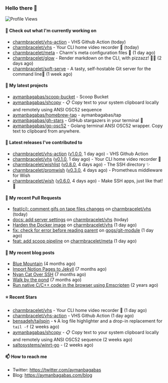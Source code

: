 ### Hello there 👋

![Profile Views](https://komarev.com/ghpvc/?username=aymanbagabas&label=PROFILE+VIEWS)

#### 👷 Check out what I'm currently working on

- [charmbracelet/vhs-action](https://github.com/charmbracelet/vhs-action) - VHS Github Action (today)
- [charmbracelet/vhs](https://github.com/charmbracelet/vhs) - Your CLI home video recorder 📼 (today)
- [charmbracelet/meta](https://github.com/charmbracelet/meta) - Charm&#39;s meta configuration files 🫥 (1 day ago)
- [charmbracelet/glow](https://github.com/charmbracelet/glow) - Render markdown on the CLI, with pizzazz! 💅🏻 (2 days ago)
- [charmbracelet/soft-serve](https://github.com/charmbracelet/soft-serve) - A tasty, self-hostable Git server for the command line🍦 (1 week ago)

#### 🌱 My latest projects

- [aymanbagabas/scoop-bucket](https://github.com/aymanbagabas/scoop-bucket) - Scoop Bucket
- [aymanbagabas/shcopy](https://github.com/aymanbagabas/shcopy) - 📋 Copy text to your system clipboard locally and remotely using ANSI OSC52 sequence
- [aymanbagabas/homebrew-tap](https://github.com/aymanbagabas/homebrew-tap) - aymanbagabas/tap
- [aymanbagabas/gh-stars](https://github.com/aymanbagabas/gh-stars) - GitHub stargazers in your terminal 🌟
- [aymanbagabas/go-osc52](https://github.com/aymanbagabas/go-osc52) - Golang terminal ANSI OSC52 wrapper. Copy text to clipboard from anywhere.

#### 🔭 Latest releases I've contributed to

- [charmbracelet/vhs-action](https://github.com/charmbracelet/vhs-action) ([v1.0.0](https://github.com/charmbracelet/vhs-action/releases/tag/v1.0.0), 1 day ago) - VHS Github Action
- [charmbracelet/vhs](https://github.com/charmbracelet/vhs) ([v0.1.0](https://github.com/charmbracelet/vhs/releases/tag/v0.1.0), 1 day ago) - Your CLI home video recorder 📼
- [charmbracelet/wishlist](https://github.com/charmbracelet/wishlist) ([v0.8.0](https://github.com/charmbracelet/wishlist/releases/tag/v0.8.0), 4 days ago) - The SSH directory ✨
- [charmbracelet/promwish](https://github.com/charmbracelet/promwish) ([v0.3.0](https://github.com/charmbracelet/promwish/releases/tag/v0.3.0), 4 days ago) - Prometheus middleware for Wish
- [charmbracelet/wish](https://github.com/charmbracelet/wish) ([v0.6.0](https://github.com/charmbracelet/wish/releases/tag/v0.6.0), 4 days ago) - Make SSH apps, just like that! 💫

#### 🔨 My recent Pull Requests

- [feat(ci): comment gifs on tape files changes](https://github.com/charmbracelet/vhs/pull/77) on [charmbracelet/vhs](https://github.com/charmbracelet/vhs) (today)
- [docs: add server settings](https://github.com/charmbracelet/vhs/pull/74) on [charmbracelet/vhs](https://github.com/charmbracelet/vhs) (today)
- [Harden the Docker image](https://github.com/charmbracelet/vhs/pull/49) on [charmbracelet/vhs](https://github.com/charmbracelet/vhs) (1 day ago)
- [fix: check for error before reading parent](https://github.com/gogs/git-module/pull/84) on [gogs/git-module](https://github.com/gogs/git-module) (1 day ago)
- [feat: add scoop pipeline](https://github.com/charmbracelet/meta/pull/59) on [charmbracelet/meta](https://github.com/charmbracelet/meta) (1 day ago)

#### 📜 My recent blog posts

- [Blue Mountain](https://aymanbagabas.com/blog/2022/06/02/blue-mountain.html) (4 months ago)
- [Import Notion Pages to Jekyll](https://aymanbagabas.com/blog/2022/03/29/import-notion-pages-to-jekyll.html) (7 months ago)
- [Nyan Cat Over SSH](https://aymanbagabas.com/blog/2022/03/25/nyan-cat-over-ssh.html) (7 months ago)
- [Walk by the pond](https://aymanbagabas.com/blog/2022/03/10/walk-by-the-pond.html) (7 months ago)
- [Run native C/C&#43;&#43; code in the browser using Emscripten](https://aymanbagabas.com/blog/2020/11/18/run-native-c-c&#43;&#43;-code-in-the-browser-using-emscripten.html) (2 years ago)

#### ⭐ Recent Stars

- [charmbracelet/vhs](https://github.com/charmbracelet/vhs) - Your CLI home video recorder 📼 (1 day ago)
- [charmbracelet/vhs-action](https://github.com/charmbracelet/vhs-action) - VHS Github Action (1 day ago)
- [bensadeh/tailspin](https://github.com/bensadeh/tailspin) - 🌀 A log file highlighter and a drop-in replacement for `tail -f` (2 weeks ago)
- [aymanbagabas/shcopy](https://github.com/aymanbagabas/shcopy) - 📋 Copy text to your system clipboard locally and remotely using ANSI OSC52 sequence (2 weeks ago)
- [saltosystems/winrt-go](https://github.com/saltosystems/winrt-go) -  (2 weeks ago)

#### 📫 How to reach me

- Twitter: https://twitter.com/aymanbagabas
- Blog: https://aymanbagabas.com/blog

